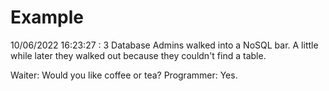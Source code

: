 # Example

<!-- replace-with-date starts -->
10/06/2022 16:23:27 : 3 Database Admins walked into a NoSQL bar. A little while later they walked out because they couldn't find a table.
<!-- replace-with-date ends -->

<!-- replace-with-joke starts -->
Waiter: Would you like coffee or tea? Programmer: Yes.
<!-- replace-with-joke ends -->
